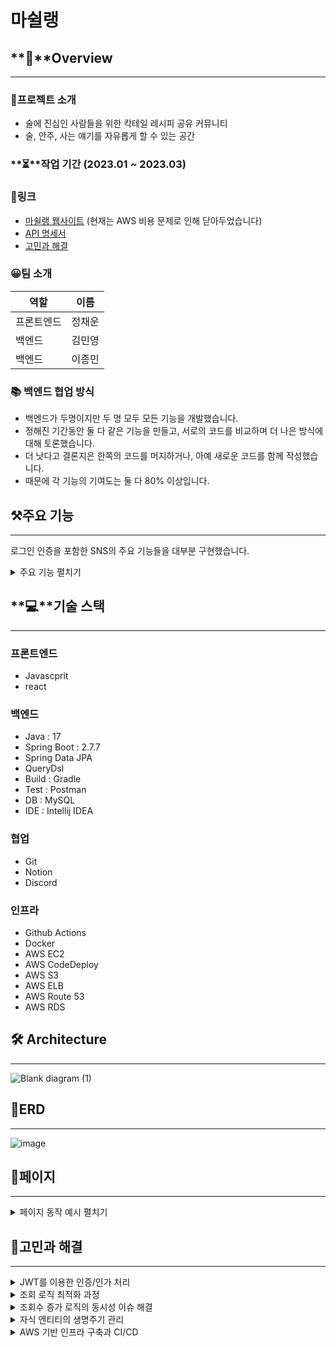 # 마쉴랭

## **📍**Overview
- - - 
### 📜프로젝트 소개

- 술에 진심인 사람들을 위한 칵테일 레시피 공유 커뮤니티
- 술, 안주, 사는 얘기를 자유롭게 할 수 있는 공간

### **⏳**작업 기간 (2023.01 ~ 2023.03)

### 🔗링크
- [마쉴랭 웹사이트](https://msl-frontend.vercel.app/) (현재는 AWS 비용 문제로 인해 닫아두었습니다)
- [API 명세서](https://api.mashillaeng.site/swagger-ui/index.html#/)
- [고민과 해결](https://github.com/lamodadite/MSL-backend#%EA%B3%A0%EB%AF%BC%EA%B3%BC-%ED%95%B4%EA%B2%B0)


### 😀팀 소개

|         역할 |        이름 |
| --- | --- |
| 프론트엔드 | 정채운 |
| 백엔드 | 김민영 |
| 백엔드 | 이종민 |

### 📚 백엔드 협업 방식
- 백엔드가 두명이지만 두 명 모두 모든 기능을 개발했습니다.
- 정해진 기간동안 둘 다 같은 기능을 만들고, 서로의 코드를 비교하며 더 나은 방식에 대해 토론했습니다.
- 더 낫다고 결론지은 한쪽의 코드를 머지하거나, 아예 새로운 코드를 함께 작성했습니다.
- 때문에 각 기능의 기여도는 둘 다 80% 이상입니다.

## ⚒️주요 기능
- - - 

로그인 인증을 포함한 SNS의 주요 기능들을 대부분 구현했습니다.

<details>
<summary>주요 기능 펼치기</summary>
<div>

- 인증 / 인가
    - 회원가입
    - JWT를 이용한 로그인
    - 일반 유저 / 관리자 권한
- 유저
    - 유저 정보 변경
    - 메일인증을 통한 비밀번호 변경
- 게시판 CRUD
    - 게시글 등록, 수정, 삭제
    - 카테고리별, 유저별, 태그별 게시글 조회
    - 좋아요를 50개 받은 게시물은 인기 게시물로 조회
- 좋아요
    - 게시글 좋아요 입력, 취소
    - 댓글 좋아요 입력, 취소
- 신고
    - 신고를 50개 이상 받은 게시물은 관리자 페이지에서 조회
    - 관리자 권한으로 신고된 게시물 삭제 가능
    - 신고 취소
- 댓글
    - 게시글에 댓글 입력, 수정, 삭제
    - 댓글에 대댓글 입력, 수정 ,삭제
- 유저 팔로우
    - 마음에 드는 유저 팔로우, 언팔로우
    - 팔로우 한 유저들의 게시글 목록만 조회 가능
- 해시태그
    - 게시글 등록 시 해시태그 여러개 입력 가능
    - 해당 해시태그가 달린 게시물만 따로 검색 가능
- 1:1 채팅
    - WebSocket을 이용한 실시간 채팅
    - 채팅 메세지 읽음 / 안읽음 상태 표시
    - 안읽은 채팅이 존재할 때 알림 표시

</div>
</details>

## **💻**기술 스택
- - -

### 프론트엔드

- Javascprit
- react

### 백엔드

- Java : 17
- Spring Boot : 2.7.7
- Spring Data JPA
- QueryDsl
- Build : Gradle
- Test : Postman
- DB : MySQL
- IDE : Intellij IDEA

### 협업

- Git
- Notion
- Discord

### 인프라

- Github Actions
- Docker
- AWS EC2
- AWS CodeDeploy
- AWS S3
- AWS ELB
- AWS Route 53
- AWS RDS

## **🛠 Architecture**
- - -

![Blank diagram (1)](https://user-images.githubusercontent.com/102534186/231504360-68ff7a55-2e0c-4e69-84e4-116b4e70f2ce.png)


## 🎯ERD
- - -

![image](https://user-images.githubusercontent.com/102534186/229378435-9e838c80-3eb3-4149-b84f-ef276b1db8be.png)

## 📃페이지
- - -

<details>
<summary>페이지 동작 예시 펼치기</summary>
<div>

### 게시글 전체조회 


![Pasted Graphic](https://user-images.githubusercontent.com/67457956/229806689-6c796222-d963-4f34-8380-b5ba8ef64d3b.png)



### 게시글 상세조회


![Pasted Graphic 1](https://user-images.githubusercontent.com/67457956/229808232-ab716863-a3de-4d40-81de-1f722e5a14f8.png)



### 댓글 조회


![Pasted Graphic 2](https://user-images.githubusercontent.com/67457956/229808716-4babb640-f7f1-4a4c-9e6a-078c10f37bbb.png)



### 유저 프로필 


![image](https://user-images.githubusercontent.com/67457956/229809273-a8e145fc-de74-4791-aa4e-23ff73b6afae.png)



### 해쉬태그 검색

![Pasted Graphic 4](https://user-images.githubusercontent.com/67457956/229809397-0625eced-6b56-4534-83e1-251eec625c0f.png)



### 게시글 검색


![Pasted Graphic 5](https://user-images.githubusercontent.com/67457956/229809569-b80b274f-74e2-4d6b-80ad-96c410f5c5f5.png)\



### 팔로잉 뉴스피드


![Pasted Graphic 6](https://user-images.githubusercontent.com/67457956/229809835-2eb355d9-1612-4e37-8b88-f8afe32cc79f.png)



### 팔로잉 팔로워 조회

![image](https://user-images.githubusercontent.com/67457956/229810850-89e0b58c-953f-41ad-9c02-842a488efb34.png)


   
### 채팅

![image](https://user-images.githubusercontent.com/67457956/229811170-498bb32a-2847-44df-8ee8-a23f19732bf3.png)


</div>
</details>

## 📌고민과 해결

- - - 

<details>
<summary>JWT를 이용한 인증/인가 처리</summary>
<div>

### 로그인 순서도

![로그인 구조도 drawio](https://user-images.githubusercontent.com/102534186/231640570-181bb3fb-9740-40e4-8e82-4bfc1c65129e.png)


---

### Spring Security를 사용하지 않은 이유

- Spring Security를 사용하기 위해 공부해보니, 강력한 기능만큼 그 원리도 복잡했습니다.
- 구글링을 하며 필요한 기능만 적절히 사용할수도 있지만 그것보다는 **직접 구현해보면서 원리를 파악**해보고 싶었습니다.

---

### 토큰을 어디에 보관할 것인가?

- 클라이언트에서 토큰을 어디에 보관해야 더 보안적으로 안전할지 고민했습니다.
- 브라우저의 저장소와 쿠키라는 선택지가 있었습니다.

|  | 쿠키 | 브라우저 저장소 |
| --- | --- | --- |
| XXS | 안전 | 비교적 위험 |
| CSRF | 비교적 위험 | 안전 |
- 최종적으로 **쿠키를 사용하기로 결정**했습니다. 이유는 아래와 같습니다.
    - 쿠키에는 secure, httpOnly, samesite 등 여러가지 보안 옵션이 존재합니다.
    - CSRF 공격에는 samsite 설정으로, CORS 공격에는 서버의 allowedOrigins 설정을 적용했습니다.
    - 쿠키는 별도로 헤더에 담지 않아도 요청을 보낼때 자동으로 함께 보내지기 때문에 코드가 간결해집니다.

---

### 요청의 종류에 따른 인증처리

- 클라이언트의 요청에는 여러 종류가 있습니다.
    - 로그인이 필요없는 요청 (ex. 게시물 리스트 조회)
    - 로그인을 했는지 안했는지에 따라 응답이 달라지는 요청
    - 특정 권한이 필요한 요청
- 초기에는 토큰의 유효성 검증을 필터에서 담당하도록 설계했습니다.
- 하지만 필터는 토큰의 유효성 검증을 할 필요가 없는 요청에 대해서도 검증을 진행했습니다.
- 이러한 불필요한 과정을 없애기 위해 **인터셉터로 검증 지점을 변경**했습니다. 📍[[코드 보기]](https://github.com/lamodadite/MSL-backend/blob/main/src/main/java/Maswillaeng/MSLback/utils/interceptor/ValidInterceptor.java)
- 검증이 필요한 요청만 인터셉터를 거치도록 **커스텀 어노테이션을 만들어** 컨트롤러에 명시하도록 했습니다. 

![image](https://user-images.githubusercontent.com/102534186/231640754-964fceef-d7a6-417d-942d-75e9a128043f.png)

---

### 토큰의 클레임을 담을 객체의 필요성

- 토큰의 클레임을 가지고 요청을 진행하기 위해 Spring Security의 UserDetails와 같은 역할을 하는 객체가 필요했습니다.
- SecurityContextHolder에서 사용하는 **threadLocal의 존재에 대해 알게되어 이를 활용**했습니다. 📍[[코드 보기]](https://github.com/lamodadite/MSL-backend/blob/main/src/main/java/Maswillaeng/MSLback/utils/auth/UserContext.java)
    - ValidInterceptor의 preHandle에서 토큰의 클레임을 ThreadLocal에 넣어줍니다. 
    - ValidInterceptor postHandle 에서 토큰 데이터를 ThreadLocal에서 삭제해줍니다.
- threadLocal을 사용함으로써 thread-safe하게 데이터를 관리할 수 있습니다.
</div>
</details>

<details>
<summary>조회 로직 최적화 과정</summary>
<div>

### 상황

- 게시물 상세 조회 기능을 구현하는 과정이었습니다.
- 초기에는 Spring Data JPA의 기능을 이용하여 엔티티를 조회하고 있었습니다.
    - `postRepository.findById()`
- POST 엔티티를 조회해 필요한 정보를 DTO로 맵핑하여 반환했습니다.
- 응답 스펙에는 user, comment, hashtag, report, postLike, commentLike 등 연관관계를 가진 엔티티의 속성들이 포함되어 있었습니다.
![Post drawio](https://user-images.githubusercontent.com/102534186/231640939-c31417ff-ab48-4c08-8699-cc1f1c474359.png)
- 해당 로직과 연관된 데이터가 많아지자 **JPA의 N+1문제가 발생**했습니다.

### 해결 과정 1

- 연관관계를 맺고 있는 모든 엔티티에 fetch join을 적용했습니다.
- 쿼리가 나가긴 했지만, 데이터를 제대로 가져오지 않았습니다.
- 원인을 찾아보니 **둘 이상의 컬렉션은 fetch join 할 수 없기 때문**이었습니다.

### 해결 과정 2

- fetch join으로 해결할 수 없으니 native query를 작성하거나 로직 자체를 바꿔야 하나 고민했습니다.
- 하지만 실무에는 더 복잡한 상황이 있을텐데 이정도 상황에서 JPA를 포기하고 싶지 않았습니다.
- 좀 더 깊게 찾아보니 **batch size를 조절하는 방법**이 있다는것을 알게 되었습니다.
- 이를 적용하기 위해 application.yml에서 `default_batch_fetch_size` 를 100으로 조절했습니다.
- **총 4개의 쿼리가 나가는 것을 확인**했습니다. 📍[[코드 보기]](https://github.com/lamodadite/MSL-backend/blob/c07df39def71a336ec42f4fc3c804c2ed6659f79/src/main/java/Maswillaeng/MSLback/domain/repository/PostQueryRepository.java#L33-L61)

<aside>
📌 최적화라고 하기엔 아직 여지가 많이 남았다고 생각합니다. 한정된 시간과 리소스 안에서 최선을 다하긴 했지만 아쉬움이 남습니다.
</aside>

</div>
</details>

<details>
<summary>조회수 증가 로직의 동시성 이슈 해결</summary>
<div>

### 상황

- 게시물 상세 내용을 조회하면 조회수를 1 증가시켜주는 로직이 있습니다.

```java
// 트랜잭션 시작
// post 엔티티 조회
Post post = postQueryRepository.findByIdFetchJoin(postId)
            .orElseThrow(() -> new EntityNotFoundException(Post.class.getSimpleName()));
// post의 조회수 증가
post.increaseHits();
// post DTO 변환
...
// 트랜잭션 종료 
```

- 동시요청 테스트시 **조회수 증가가 누락**되는 현상을 발견했습니다.
- 여러 트랜잭션이 같은 데이터를 변경하면서 발생하는 lost update 현상임을 확인했습니다.

### 고민

- 동시성 이슈를 해결하는 방법은 여러가지가 있었습니다.
    - 설계 자체를 변경
    - 애플리케이션 레벨에서 처리 (자바의 Syncronized 키워드 활용 등)
    - 데이터베이스 레벨에서의 처리 (비관적 락, 낙관적 락)
- 외에도 다양한 방법이 있겠지만 제 수준에서 생각할 수 있는 방법은 이 3가지였습니다.
- 고민 끝에 **데이터베이스에서 비관적 락을 거는 방식을 적용**했습니다. 이유는 다음과 같습니다.
    - 설계 자체를 변경하기 보다는 상용 기술을 활용해보고 싶은 개인적 욕심
    - 자바의 Syncronized 키워드는 서버가 2개 이상일시 동시성을 보장하지 않음
    - 낙관적 락 방식은 문제 발생시 트랜잭션을 롤백시키기 때문에 현재 상황에 부합하지 않다고 판단

### 해결

- 처음 post를 조회하는 쿼리에 **비관적 락**을 거는 명령어를 추가했습니다.📍[[코드 보기]](https://github.com/lamodadite/MSL-backend/blob/9e1c039dd6161c6c106ddd787b20b7aa56d6c544/src/main/java/Maswillaeng/MSLback/domain/repository/PostQueryRepository.java#L64-L73)
- 1000명의 유저가 동시에 요청을 보냈을때 **조회수가 정확히 1000 올라가는 것을 확인**했습니다.
- 하지만 처리량(초당 처리개수)은 50%정도 하락했습니다. 성능에 **유의미한 하락**이 있었습니다.

<aside>
📌 해결이라고 하기엔 성능이 너무 많이 하락했습니다. 때문에 실제 서비스 운영시에는 해당 이슈가 자주 발생하는지 확인한 뒤 더 느슨한 방법을 고려할 수 있을것 같습니다.
</aside>

</div>
</details>

<details>
<summary>자식 엔티티의 생명주기 관리</summary>
<div>

### 상황

![post-tag drawio](https://user-images.githubusercontent.com/102534186/231641224-af686616-37ab-4672-999a-f1f45aac6ae3.png)


- post와 tag의 **다대다 관계를 풀기 위해** 중간에 hashTag라는 맵핑 테이블을 만들었습니다.
- post와 hashTag는 부모 자식 관계이므로 영속성 전이 설정을 해두었습니다.
    - `cascade = CascadeType.ALL`
- 이를 통해 post를 삭제했을때 연관된 hashTag도 함께 삭제됐지만, **tag는 그대로 남아있는 문제가 발생**했습니다.
- tag는 여러 포스트에서 참조하고 있을 수 있기 때문에 해당 tag를 참조하는 post가 없는것이 확정적일때 직접 삭제해줘야 했습니다.

### 고민

- 스케쥴링을 통해 일정 주기로 tag 테이블에서 쓰임이 없는 데이터를 삭제하면 어떨까 생각했습니다.
- 하지만 서버를 띄우고 작업하지 않았기 때문에 **테스트가 어렵다**는 단점이 있었습니다.
- 어플리케이션 레벨에서 문제를 해결하고 싶다는 개인적인 욕심도 있었습니다.
- hashTag가 삭제될때 같은 tag를 참조하는 hashTag의 숫자를 확인하여 tag를 삭제할것인지 선택하는 로직을 작성하여 해결했습니다.

### 해결

- **어플리케이션 레벨에서 해결**하긴 했지만 단순 삭제보다 로직이 무거워졌습니다. 📍[[코드 보기]](https://github.com/lamodadite/MSL-backend/blob/9e1c039dd6161c6c106ddd787b20b7aa56d6c544/src/main/java/Maswillaeng/MSLback/service/HashTagService.java#L39-L43)
- 더 깔끔하게 처리할 방법이 분명 있을텐데 실무에서는 어떻게 하는지 궁금했습니다.

<aside>
📌 찾아보니 실무에서는 향후 복구나 이력 확인, 보안 등의 문제로 직접 데이터를 삭제하는 일이 드물다는 사실을 알게 되었습니다. 그렇다면 데이터를 무한정 쌓아놓는 것인지, 일정 주기로 삭제하는 것인지, 삭제한다면 어떻게 하는지에 대한 의문이 남아있습니다.

</aside>

</div>
</details>

<details>
<summary>AWS 기반 인프라 구축과 CI/CD</summary>
<div>

### 인프라 구조

![Blank diagram (1)](https://user-images.githubusercontent.com/102534186/231641503-166911cb-5973-4c57-be2b-fecab87ca7e9.png)

### NGINX를 써야 하는가?

- 초기 설계는 이러했습니다.

![image](https://user-images.githubusercontent.com/102534186/231641574-1fa625cb-8796-4c7e-833b-a804782a4aae.png)

- 구글링을 통해 다른 사람들은 어떻게 했는지 찾아보고 따라했습니다.
- nginx의 역할과 ELB에 대해 학습하면서 **역할이 겹치지 않나 하는 의문**이 들었습니다.
- 해당 구조에서 제가 이해한 nginx의 역할은 3가지 입니다.
    - 정적 리소스 관리
    - 리버스 프록시
    - 로드 밸런싱
- 정적 리소스 관리는 현재 구조에서는 필요 없습니다. 필요하다면 S3를 이용할 수 있습니다.
- 리버스 프록시와 로드밸런싱의 역할은 이미 ELB에서 하고 있습니다.
- 제가 찾아본 모든 블로그 글에서 nginx와 ELB를 함께 쓰고 있었지만 과감히 **nginx를 제거**했습니다.

### 성장한 점

- AWS 생태계를 이해하고 클라우드 기반 인프라를 실제로 구축하는 경험을 할 수 있었습니다.
- docker의 개념과 역할을 이해하고 실제로 컨테이너를 띄워 실행시켜보았습니다.
- 리눅스 환경에서 서버를 실행하고 관리하는 경험을 할 수 있었습니다.
- 배포 자동화의 원리를 이해하고, 그 필요성과 편리함을 느꼈습니다.
